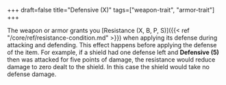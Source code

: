 +++
draft=false
title="Defensive (X)"
tags=["weapon-trait", "armor-trait"]
+++

The weapon or armor grants you [Resistance (X, B, P, S)]({{< ref "/core/ref/resistance-condition.md" >}}) when applying its defense during attacking and defending. This effect happens before applying the defense of the item. For example, if a shield had one defense left and **Defensive (5)** then was attacked for five points of damage, the resistance would reduce damage to zero dealt to the shield. In this case the shield would take no defense damage.
